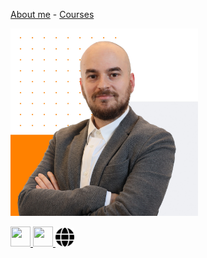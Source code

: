 <p align="left">
    <a href="./about">About me</a> - <a href="./courses">Courses</a>
</p>

<img src="https://raw.githubusercontent.com/manugentile/manugentile.github.io/main/assets/img/mg_about.jpg" alt="Manuel Gentile" style="width:300px;height:300px"/>

<p align="left">
	<a href="https://www.github.com/manugentile" target="_blank" rel="noreferrer">
		<picture>
			<img src="https://raw.githubusercontent.com/danielcranney/readme-generator/main/public/icons/socials/github.svg" width="32" height="32" />
		</picture>
	</a>
	<a href="https://www.linkedin.com/in/manuel-gentile" target="_blank" rel="noreferrer">
		<picture>
			<img src="https://raw.githubusercontent.com/danielcranney/readme-generator/main/public/icons/socials/linkedin.svg" width="32" height="32" />
		</picture>
	</a>
    <a href="https://manugentile.github.io/" target="blank">
        <img src="https://raw.githubusercontent.com/manugentile/manugentile/main/assets/globe-solid.svg" alt="Website" width="30px" />
    </a>

</p>